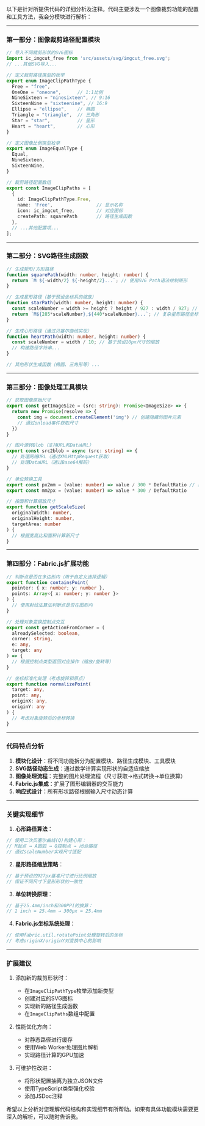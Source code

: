 以下是针对所提供代码的详细分析及注释。代码主要涉及一个图像裁剪功能的配置和工具方法，我会分模块进行解析：

---

### 第一部分：图像裁剪路径配置模块
```typescript
// 导入不同裁剪形状的SVG图标
import ic_imgcut_free from 'src/assets/svg/imgcut_free.svg';
// ...其他SVG导入...

// 定义裁剪路径类型的枚举
export enum ImageClipPathType {
  Free = "free",
  OneOne = "oneone",      // 1:1比例
  NineSixteen = "ninesixteen", // 9:16
  SixteenNine = "sixteenine", // 16:9
  Ellipse = "ellipse",    // 椭圆
  Triangle = "triangle",  // 三角形
  Star = "star",          // 星形
  Heart = "heart",        // 心形
}

// 定义图像比例类型枚举
export enum ImageEqualType {
  Equal,
  NineSixteen,
  SixteenNine,
}

// 裁剪路径配置数组
export const ImageClipPaths = [
  {
    id: ImageClipPathType.Free,
    name: 'Free',                // 显示名称
    icon: ic_imgcut_free,        // 对应图标
    createPath: squarePath       // 路径生成函数
  },
  // ...其他配置项...
];
```

---

### 第二部分：SVG路径生成函数
```typescript
// 生成矩形/方形路径
function squarePath(width: number, height: number) {
  return `M ${-width/2} ${-height/2}...`; // 使用SVG Path语法绘制矩形
}

// 生成星形路径（基于预设坐标系的缩放）
function starPath(width: number, height: number) {
  const scaleNumber = width >= height ? height / 927 : width / 927; // 基准缩放比例
  return `M${285*scaleNumber},${440*scaleNumber}...`; // 复杂星形路径坐标计算
}

// 生成心形路径（通过贝塞尔曲线实现）
function heartPath(width: number, height: number) {
  const scaleNumber = width / 10; // 基于预设10px尺寸的缩放
  // 构建路径字符串...
}

// 其他形状生成函数（椭圆、三角形等）...
```

---

### 第三部分：图像处理工具模块
```typescript
// 获取图像原始尺寸
export const getImageSize = (src: string): Promise<ImageSize> => {
  return new Promise(resolve => {
    const img = document.createElement('img') // 创建隐藏的图片元素
    // 通过onload事件获取尺寸
  })
}

// 图片源转Blob（支持URL和DataURL）
export const src2blob = async (src: string) => {
  // 处理网络URL（通过XMLHttpRequest获取）
  // 处理DataURL（通过Base64解码）
}

// 单位转换工具
export const px2mm = (value: number) => value / 300 * DefaultRatio // 基于300PPI的转换
export const mm2px = (value: number) => value * 300 / DefaultRatio

// 按面积计算缩放尺寸
export function getScaleSize(
  originalWidth: number,
  originalHeight: number,
  targetArea: number
) {
  // 根据宽高比和面积计算新尺寸
}
```

---

### 第四部分：Fabric.js扩展功能
```typescript
// 判断点是否在多边形内（用于自定义选择逻辑）
export function containsPoint(
  pointer: { x: number; y: number },
  points: Array<{ x: number; y: number }>
) {
  // 使用射线法算法判断点是否在图形内
}

// 处理对象变换控制点交互
export const getActionFromCorner = (
  alreadySelected: boolean,
  corner: string,
  e: any,
  target: any
) => {
  // 根据控制点类型返回对应操作（缩放/旋转等）
}

// 坐标标准化处理（考虑旋转和原点）
export function normalizePoint(
  target: any,
  point: any,
  originX: any,
  originY: any
) {
  // 考虑对象旋转后的坐标转换
}
```

---

### 代码特点分析
1. **模块化设计**：将不同功能拆分为配置模块、路径生成模块、工具模块
2. **SVG路径动态生成**：通过数学计算实现形状的自适应缩放
3. **图像处理流程**：完整的图片处理流程（尺寸获取→格式转换→单位换算）
4. **Fabric.js集成**：扩展了图形编辑器的交互能力
5. **响应式设计**：所有形状路径根据输入尺寸动态计算

---

### 关键实现细节
1. **心形路径算法**：
```typescript
// 使用二次贝塞尔曲线(Q)构建心形：
// M起点 → A圆弧 → Q控制点 → 闭合路径
// 通过scaleNumber实现尺寸适配
```

2. **星形路径缩放策略**：
```typescript
// 基于预设的927px基准尺寸进行比例缩放
// 保证不同尺寸下星形形状的一致性
```

3. **单位转换原理**：
```typescript
// 基于25.4mm/inch和300PPI的换算：
// 1 inch = 25.4mm → 300px = 25.4mm
```

4. **Fabric.js坐标系统处理**：
```typescript
// 使用fabric.util.rotatePoint处理旋转后的坐标
// 考虑originX/originY对变换中心的影响
```

---

### 扩展建议
1. 添加新的裁剪形状时：
   - 在`ImageClipPathType`枚举添加新类型
   - 创建对应的SVG图标
   - 实现新的路径生成函数
   - 在`ImageClipPaths`数组中配置

2. 性能优化方向：
   - 对静态路径进行缓存
   - 使用Web Worker处理图片解析
   - 实现路径计算的GPU加速

3. 可维护性改进：
   - 将形状配置抽离为独立JSON文件
   - 使用TypeScript类型强化校验
   - 添加JSDoc注释

希望以上分析对您理解代码结构和实现细节有所帮助。如果有具体功能模块需要更深入的解析，可以随时告诉我。
